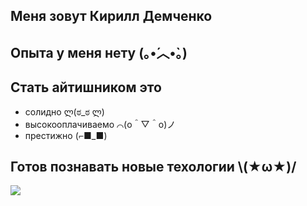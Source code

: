 <h2>Меня зовут Кирилл Демченко </h2>
<h2>Опыта у меня нету 	(｡•́︿•̀｡) </h2>
<h2>Стать айтишником это </h2>
<ul>
<li>солидно ლ(ಠ_ಠ ლ)</li>
<li>высокооплачиваемо 	⌒(o＾▽＾o)ノ</li>
<li>престижно (⌐■_■)</li>
</ul>
<h2>Готов познавать новые техологии 	\(★ω★)/ </h2>
<img src="https://pp.vk.me/c836127/v836127541/eef8/BItHIEzsZII.jpg"/>
